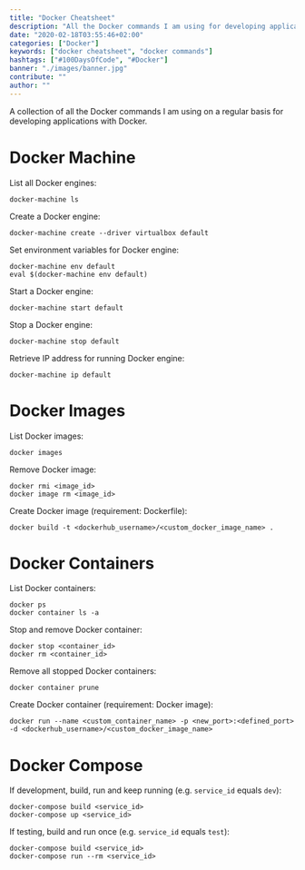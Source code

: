 ```yaml
---
title: "Docker Cheatsheet"
description: "All the Docker commands I am using for developing applications with Docker: list all Docker images, list all Docker containers, stop Docker container or remove all Docker containers ..."
date: "2020-02-18T03:55:46+02:00"
categories: ["Docker"]
keywords: ["docker cheatsheet", "docker commands"]
hashtags: ["#100DaysOfCode", "#Docker"]
banner: "./images/banner.jpg"
contribute: ""
author: ""
---
```


<Sponsorship />

A collection of all the Docker commands I am using on a regular basis for developing applications with Docker.

# Docker Machine

List all Docker engines:

```text
docker-machine ls
```

Create a Docker engine:

```text
docker-machine create --driver virtualbox default
```

Set environment variables for Docker engine:

```text
docker-machine env default
eval $(docker-machine env default)
```

Start a Docker engine:

```text
docker-machine start default
```

Stop a Docker engine:

```text
docker-machine stop default
```

Retrieve IP address for running Docker engine:

```text
docker-machine ip default
```

# Docker Images

List Docker images:

```text
docker images
```

Remove Docker image:

```text
docker rmi <image_id>
docker image rm <image_id>
```

Create Docker image (requirement: Dockerfile):

```text
docker build -t <dockerhub_username>/<custom_docker_image_name> .
```

# Docker Containers

List Docker containers:

```text
docker ps
docker container ls -a
```

Stop and remove Docker container:

```text
docker stop <container_id>
docker rm <container_id>
```

Remove all stopped Docker containers:

```text
docker container prune
```

Create Docker container (requirement: Docker image):

```text
docker run --name <custom_container_name> -p <new_port>:<defined_port> -d <dockerhub_username>/<custom_docker_image_name>
```

# Docker Compose

If development, build, run and keep running (e.g. `service_id` equals `dev`):

```text
docker-compose build <service_id>
docker-compose up <service_id>
```

If testing, build and run once (e.g. `service_id` equals `test`):

```text
docker-compose build <service_id>
docker-compose run --rm <service_id>
```

<ReadMore label="How to Docker with Node.js" link="/docker-node-js-development" />

<ReadMore label="How to Docker with React" link="/docker-react-development" />

<ReadMore label="How to Docker with create-react-app-development" link="/docker-create-react-app-development" />